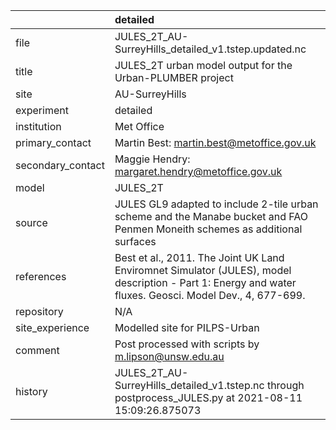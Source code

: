 |                   | detailed                                                                                                                                                |
|:------------------|:--------------------------------------------------------------------------------------------------------------------------------------------------------|
| file              | JULES_2T_AU-SurreyHills_detailed_v1.tstep.updated.nc                                                                                                    |
| title             | JULES_2T urban model output for the Urban-PLUMBER project                                                                                               |
| site              | AU-SurreyHills                                                                                                                                          |
| experiment        | detailed                                                                                                                                                |
| institution       | Met Office                                                                                                                                              |
| primary_contact   | Martin Best: martin.best@metoffice.gov.uk                                                                                                               |
| secondary_contact | Maggie Hendry: margaret.hendry@metoffice.gov.uk                                                                                                         |
| model             | JULES_2T                                                                                                                                                |
| source            | JULES GL9 adapted to include 2-tile urban scheme and the Manabe bucket and FAO Penmen Moneith schemes as additional surfaces                            |
| references        | Best et al., 2011. The Joint UK Land Enviromnet Simulator (JULES), model description - Part 1: Energy and water fluxes. Geosci. Model Dev., 4, 677-699. |
| repository        | N/A                                                                                                                                                     |
| site_experience   | Modelled site for PILPS-Urban                                                                                                                           |
| comment           | Post processed with scripts by m.lipson@unsw.edu.au                                                                                                     |
| history           | JULES_2T_AU-SurreyHills_detailed_v1.tstep.nc through postprocess_JULES.py at 2021-08-11 15:09:26.875073                                                 |
